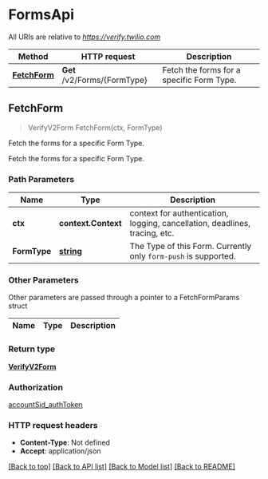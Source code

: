 # FormsApi

All URIs are relative to *https://verify.twilio.com*

Method | HTTP request | Description
------------- | ------------- | -------------
[**FetchForm**](FormsApi.md#FetchForm) | **Get** /v2/Forms/{FormType} | Fetch the forms for a specific Form Type.



## FetchForm

> VerifyV2Form FetchForm(ctx, FormType)

Fetch the forms for a specific Form Type.

Fetch the forms for a specific Form Type.

### Path Parameters


Name | Type | Description
------------- | ------------- | -------------
**ctx** | **context.Context** | context for authentication, logging, cancellation, deadlines, tracing, etc.
**FormType** | [**string**](string.md) | The Type of this Form. Currently only `form-push` is supported.

### Other Parameters

Other parameters are passed through a pointer to a FetchFormParams struct


Name | Type | Description
------------- | ------------- | -------------

### Return type

[**VerifyV2Form**](VerifyV2Form.md)

### Authorization

[accountSid_authToken](../README.md#accountSid_authToken)

### HTTP request headers

- **Content-Type**: Not defined
- **Accept**: application/json

[[Back to top]](#) [[Back to API list]](../README.md#documentation-for-api-endpoints)
[[Back to Model list]](../README.md#documentation-for-models)
[[Back to README]](../README.md)

